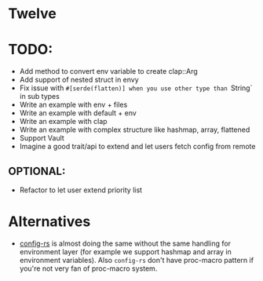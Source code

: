 # Twelve




# TODO:
+ Add method to convert env variable to create clap::Arg
+ Add support of nested struct in envy
+ Fix issue with `#[serde(flatten)] when you use other type than `String` in sub types
+ Write an example with env + files
+ Write an example with default + env
+ Write an example with clap
+ Write an example with complex structure like hashmap, array, flattened
+ Support Vault
+ Imagine a good trait/api to extend and let users fetch config from remote

## OPTIONAL:
+ Refactor to let user extend priority list

# Alternatives

+ [config-rs](https://github.com/mehcode/config-rs) is almost doing the same without the same handling for environment layer (for example we support hashmap and array in environment variables). Also `config-rs` don't have proc-macro pattern if you're not very fan of proc-macro system.